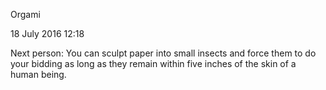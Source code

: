 Orgami

18 July 2016
12:18

Next person: You can sculpt paper into small insects and force them to do your bidding as long as they remain within five inches of the skin of a human being.


